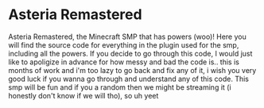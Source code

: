 # Asteria Remastered
 Asteria Remastered, the Minecraft SMP that has powers (woo)! Here you will find the source code for everything in the plugin used for the smp, including all the powers. If you decide to go through this code, I would just like to apoligize in advance for how messy and bad the code is.. this is months of work and i'm too lazy to go back and fix any of it, i wish you very good luck if you wanna go through and understand any of this code. This smp will be fun and if you a random then we might be streaming it (i honestly don't know if we will tho), so uh yeet